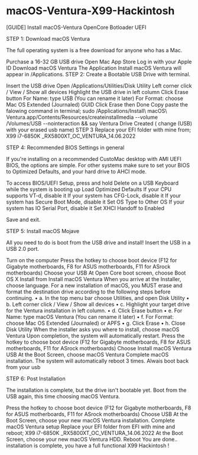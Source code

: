 # macOS-Ventura-X99-Hackintosh

[GUIDE] Install macOS-Ventura OpenCore Botloader UEFI

STEP 1: Download macOS Ventura

The full operating system is a free download for anyone who has a Mac.

Purchase a 16-32 GB  USB drive
Open Mac App Store
Log in with your Apple ID
Download macOS Ventura The Application Install macOS Ventura will appear in /Applications.
STEP 2: Create a Bootable USB Drive with terminal.

Insert the USB drive
Open /Applications/Utilities/Disk Utility
Left corner click / View / Show all devices
Highlight the USB drive in left column
Click Erase button
For Name: type USB (You can rename it later)
For Format: choose Mac OS Extended (Journaled) GUID
Click Erase then Done
Copy paste the falowing command in terminal; sudo /Applications/Install\ macOS\ Ventura.app/Contents/Resources/createinstallmedia --volume /Volumes/USB --nointeraction && say Ventura Drive Created ( change (USB) with your erased usb name)
STEP 3 Replace your EFI folder with mine from; X99 i7-6850K _RX5800XT_OC_VENTURA_14.06.2022

STEP 4: Recommended BIOS Settings in general

If you're installing on a recommended CustoMac desktop with AMI UEFI BIOS, the options are simple. For other systems make sure to set your BIOS to Optimized Defaults, and your hard drive to AHCI mode.

To access BIOS/UEFI Setup, press and hold Delete on a USB Keyboard while the system is booting up
Load Optimized Defaults
If your CPU supports VT-d, disable it
If your system has CFG-Lock, disable it
If your system has Secure Boot Mode, disable it
Set OS Type to Other OS
If your system has IO Serial Port, disable it
Set XHCI Handoff to Enabled

Save and exit.

STEP 5: Install macOS Mojave

All you need to do is boot from the USB drive and install! Insert the USB in a USB 2.0 port.

Turn on the computer
Press the hotkey to choose boot device (F12 for Gigabyte motherboards, F8 for ASUS motherboards, F11 for ASrock motherboards)
Choose your USB
At Open Core boot screen, choose Boot OS X Install from Install macOS Ventura
When you arrive at the Installer, choose language.
For a new installation of macOS, you MUST erase and format the destination drive according to the following steps before continuing. • a. In the top menu bar choose Utilities, and open Disk Utility • b. Left corner click / View / Show all devices • c. Highlight your target drive for the Ventura installation in left column. • d. Click Erase button • e. For Name: type macOS Ventura (You can rename it later) • f. For Format: choose Mac OS Extended (Journaled) or APFS • g. Click Erase • h. Close Disk Utility
When the installer asks you where to install, choose macOS Ventura
Upon completion, the system will automatically restart.
Press the hotkey to choose boot device (F12 for Gigabyte motherboards, F8 for ASUS motherboards, F11 for ASrock motherboards)
Choose Install macOS Ventura USB
At the Boot Screen, choose macOS Ventura
Complete macOS installation. The system will automatically reboot 3 times. Alwais boot back from your usb

STEP 6: Post Installation

The installation is complete, but the drive isn't bootable yet. Boot from the USB again, this time choosing macOS Ventura.

Press the hotkey to choose boot device (F12 for Gigabyte motherboards, F8 for ASUS motherboards, F11 for ASrock motherboards)
Choose USB
At the Boot Screen, choose your new macOS Ventura installation.
Complete macOS Ventura setup
Replace your EFI folder from EFI with mine and reboot; X99 i7-6850K _RX5800XT_OC_VENTURA_14.06.2022
At the Boot Screen, choose your new macOS Ventura HDD.
Reboot
You are done.. installation is complete, you have a full functional X99 Hackintosh !

